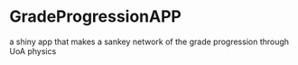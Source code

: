 # GradeProgressionAPP
a shiny app that makes a sankey network of the grade progression through UoA physics

